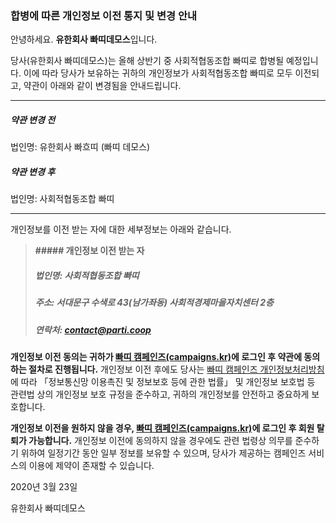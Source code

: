 ### 합병에 따른 개인정보 이전 통지 및 변경 안내

안녕하세요. **유한회사 빠띠데모스**입니다.

당사(유한회사 빠띠데모스)는 올해 상반기 중 사회적협동조합 빠띠로 합병될 예정입니다. 이에 따라 당사가 보유하는 귀하의 개인정보가 사회적협동조합 빠띠로 모두 이전되고, 약관이 아래와 같이 변경됨을 안내드립니다.

---

##### 약관 변경 전

법인명: 유한회사 빠흐띠 (빠띠 데모스)

##### 약관 변경 후

법인명: 사회적협동조합 빠띠

---

개인정보를 이전 받는 자에 대한 세부정보는 아래와 같습니다.

> **##### 개인정보 이전 받는 자**
>
> ##### 법인명: 사회적협동조합 빠띠
>
> ##### 주소: 서대문구 수색로 43(남가좌동) 사회적경제마을자치센터 2층
>
> ##### 연락처: contact@parti.coop

**개인정보 이전 동의는 귀하가 [빠띠 캠페인즈(campaigns.kr)](//campaigns.kr)에 로그인 후 약관에 동의하는 절차로 진행됩니다.** 개인정보 이전 후에도 당사는 [빠띠 캠페인즈 개인정보처리방침](https://campaigns.kr/privacy)에 따라 「정보통신망 이용촉진 및 정보보호 등에 관한 법률」 및 개인정보 보호법 등 관련법 상의 개인정보 보호 규정을 준수하고, 귀하의 개인정보를 안전하고 중요하게 보호합니다.

**개인정보 이전을 원하지 않을 경우, [빠띠 캠페인즈(campaigns.kr)](//campaigns.kr)에 로그인 후 회원 탈퇴가 가능합니다.** 개인정보 이전에 동의하지 않을 경우에도 관련 법령상 의무를 준수하기 위하여 일정기간 동안 일부 정보를 보유할 수 있으며, 당사가 제공하는 캠페인즈 서비스의 이용에 제약이 존재할 수 있습니다.

2020년 3월 23일

유한회사 빠띠데모스
